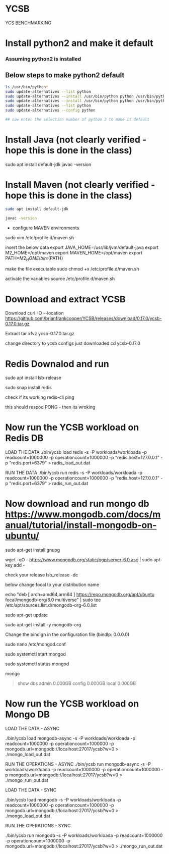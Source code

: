 # YCSB
YCS BENCHMARKING

# Install python2 and make it default
### Assuming python2 is installed

## Below steps to make python2 default
```sh
ls /usr/bin/python*
sudo update-alternatives --list python
sudo update-alternatives --install /usr/bin/python python /usr/bin/python2 1
sudo update-alternatives --install /usr/bin/python python /usr/bin/python3 2
sudo update-alternatives --list python
sudo update-alternatives --config python

## now enter the selection number of python 2 to make it default
```

# Install Java (not clearly verified - hope this is done in the class)
sudo apt install default-jdk
javac -version

# Install Maven (not clearly verified - hope this is done in the class)
```sh
sudo apt install default-jdk
```
```sh
javac -version
```
- configure MAVEN environments

sudo vim /etc/profile.d/maven.sh

insert the below data
export JAVA_HOME=/usr/lib/jvm/default-java
export M2_HOME=/opt/maven
export MAVEN_HOME=/opt/maven
export PATH=${M2_HOME}/bin:${PATH}

make the file executable
sudo chmod +x /etc/profile.d/maven.sh

activate the variables
source /etc/profile.d/maven.sh

# Download and extract YCSB
Download
curl -O --location https://github.com/brianfrankcooper/YCSB/releases/download/0.17.0/ycsb-0.17.0.tar.gz

Extract
tar xfvz ycsb-0.17.0.tar.gz

change directory to ycsb configs just downloaded 
cd ycsb-0.17.0

# Redis Downalod and run
sudo apt install lsb-release

sudo snap install redis

check if its working
redis-cli ping

this should respod PONG - then its wroking


# Now run the YCSB workload on Redis DB
LOAD THE DATA
./bin/ycsb load redis -s -P workloads/workloada -p readcount=1000000 -p operationcount=1000000 -p "redis.host=127.0.0.1" -p "redis.port=6379" > radis_load_out.dat

RUN THE DATA
./bin/ycsb run redis -s -P workloads/workloada -p readcount=1000000 -p operationcount=1000000 -p "redis.host=127.0.0.1" -p "redis.port=6379" > radis_run_out.dat

# Now download and run mongo db https://www.mongodb.com/docs/manual/tutorial/install-mongodb-on-ubuntu/
sudo apt-get install gnupg

wget -qO - https://www.mongodb.org/static/pgp/server-6.0.asc | sudo apt-key add -

check your release
lsb_release -dc

below change focal to your distribution name

echo "deb [ arch=amd64,arm64 ] https://repo.mongodb.org/apt/ubuntu focal/mongodb-org/6.0 multiverse" | sudo tee /etc/apt/sources.list.d/mongodb-org-6.0.list

sudo apt-get update

sudo apt-get install -y mongodb-org

Change the bindign in the configuration file (bindIp: 0.0.0.0)

sudo nano /etc/mongod.conf

sudo systemctl start mongod

sudo systemctl status mongod

mongo

> show dbs
admin   0.000GB
config  0.000GB
local   0.000GB

# Now run the YCSB workload on Mongo DB
LOAD THE DATA - ASYNC

./bin/ycsb load mongodb-async -s -P workloads/workloada -p readcount=1000000 -p operationcount=1000000 -p mongodb.url=mongodb://localhost:27017/ycsb?w=0 > ./mongo_load_out.dat

RUN THE OPERATIONS - ASYNC
./bin/ycsb run mongodb-async -s -P workloads/workloada -p readcount=1000000 -p operationcount=1000000 -p mongodb.url=mongodb://localhost:27017/ycsb?w=0 > ./mongo_run_out.dat

LOAD THE DATA - SYNC

./bin/ycsb load mongodb -s -P workloads/workloada -p readcount=1000000 -p operationcount=1000000 -p mongodb.url=mongodb://localhost:27017/ycsb?w=0 > ./mongo_load_out.dat

RUN THE OPERATIONS - SYNC

./bin/ycsb run mongodb -s -P workloads/workloada -p readcount=1000000 -p operationcount=1000000 -p mongodb.url=mongodb://localhost:27017/ycsb?w=0 > ./mongo_run_out.dat
